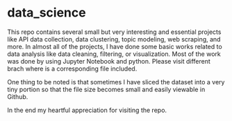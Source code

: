 # data_science
This repo contains several small but very interesting and essential projects like API data collection, data clustering, topic modeling, web scraping, and more. In almost all of the projects, I have done some basic works related to data analysis like data cleaning, filtering, or visualization. Most of the work was done by using Jupyter Notebook and python. 
Please visit different brach where is a corresponding file included. 

One thing to be noted is that sometimes I have sliced the dataset into a very tiny portion so that the file size becomes small and easily viewable in Github. 

In the end my heartful appreciation for visiting the repo.
